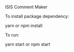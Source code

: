 ISIS Comment Maker

To install package dependency:

yarn
or
npm install


To run:

yarn start
or
npm start
